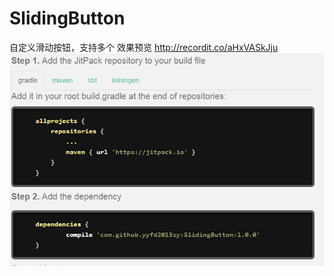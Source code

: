 # SlidingButton
自定义滑动按钮，支持多个
效果预览 http://recordit.co/aHxVASkJju
 ![img](https://github.com/yyfd2013zy/SlidingButton/blob/master/app/src/main/res/drawable/read_first.png)
